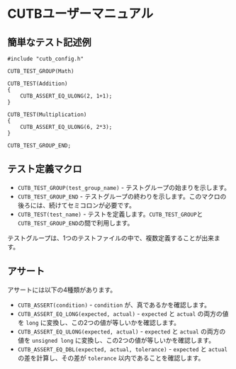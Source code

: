 # CUTBユーザーマニュアル

## 簡単なテスト記述例

```
#include "cutb_config.h"

CUTB_TEST_GROUP(Math)

CUTB_TEST(Addition)
{
    CUTB_ASSERT_EQ_ULONG(2, 1+1);
}

CUTB_TEST(Multiplication)
{
    CUTB_ASSERT_EQ_ULONG(6, 2*3);
}

CUTB_TEST_GROUP_END;
```


## テスト定義マクロ

- `CUTB_TEST_GROUP(test_group_name)` - テストグループの始まりを示します。
- `CUTB_TEST_GROUP_END` - テストグループの終わりを示します。このマクロの後ろには、続けてセミコロンが必要です。
- `CUTB_TEST(test_name)` - テストを定義します。`CUTB_TEST_GROUP`と`CUTB_TEST_GROUP_END`の間で利用します。

テストグループは、1つのテストファイルの中で、複数定義することが出来ます。


## アサート

アサートには以下の4種類があります。

- `CUTB_ASSERT(condition)` - `condition` が、真であるかを確認します。
- `CUTB_ASSERT_EQ_LONG(expected, actual)` - `expected` と `actual` の両方の値を `long` に変換し、この2つの値が等しいかを確認します。
- `CUTB_ASSERT_EQ_ULONG(expected, actual)` - `expected` と `actual` の両方の値を `unsigned long` に変換し、この2つの値が等しいかを確認します。
- `CUTB_ASSERT_EQ_DBL(expected, actual, tolerance)` - `expected` と `actual` の差を計算し、その差が `tolerance` 以内であることを確認します。
